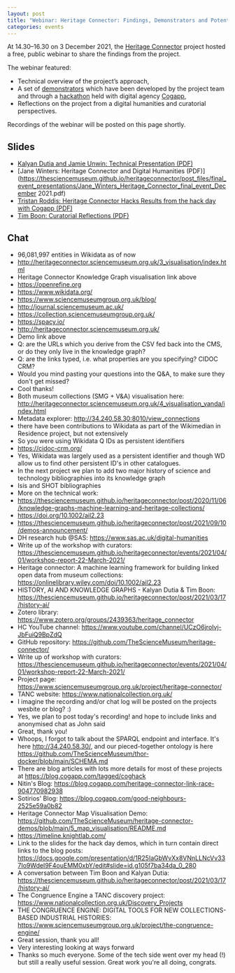 ```yaml
---
layout: post
title: "Webinar: Heritage Connector: Findings, Demonstrators and Potential (3 December 2021)"
categories: events
---
```


At 14.30–16.30 on 3 December 2021, the [Heritage Connector](https://www.sciencemuseumgroup.org.uk/project/heritage-connector/) project hosted a free, public webinar to share the findings from the project.

The webinar featured: 

* Technical overview of the project’s approach,
* A set of [demonstrators](https://thesciencemuseum.github.io/heritage-connector-demos/) which have been developed by the project team and through a [hackathon](https://thesciencemuseum.github.io/heritageconnector/post/2021/12/05/Hackathon-Demos/) held with digital agency [Cogapp](https://www.cogapp.com),
* Reflections on the project from a digital humanities and curatorial perspectives.

Recordings of the webinar will be posted on this page shortly.

## Slides

* [Kalyan Dutia and Jamie Unwin: Technical Presentation (PDF)](https://thesciencemuseum.github.io/heritageconnector/post_files/final_event_presentations/Kalyan_Dutia_Jamie_Unwin_Heritage_Connector_Final_Event_technical_presentation.pdf)
* [Jane Winters: Heritage Connector and Digital Humanities (PDF)](https://thesciencemuseum.github.io/heritageconnector/post_files/final_event_presentations/Jane_Winters_Heritage_Connector_final_event_December 2021.pdf)
* [Tristan Roddis:  Heritage Connector Hacks Results from the hack day with Cogapp (PDF)](https://thesciencemuseum.github.io/heritageconnector/post_files/final_event_presentations/Tristan_Roddis_Heritage_Connector_Hack_Day.pdf)
* [Tim Boon: Curatorial Reflections (PDF)](https://thesciencemuseum.github.io/heritageconnector/post_files/final_event_presentations/Tim_Boon_Heritage_Connector_Curatorial_Reflections_inc_Congruence_Engine.pdf)

## Chat

* 96,081,997 entities in Wikidata as of now
* <http://heritageconnector.sciencemuseum.org.uk/3_visualisation/index.html>
* Heritage Connector Knowledge Graph visualisation link above
* <https://openrefine.org>
* <https://www.wikidata.org/>
* <https://www.sciencemuseumgroup.org.uk/blog/>
* <http://journal.sciencemuseum.ac.uk/>
* <https://collection.sciencemuseumgroup.org.uk/>
* <https://spacy.io/>
* <http://heritageconnector.sciencemuseum.org.uk/>
* Demo link above
* Q: are the URLs which you derive from the CSV fed back into the CMS, or do they only live in the knowledge graph?
* Q: are the links typed, i.e. what properties are you specifying? CIDOC CRM?
* Would you mind pasting your questions into the Q&A, to make sure they don't get missed?
* Cool thanks!
* Both museum collections (SMG + V&A) visualisation here: <http://heritageconnector.sciencemuseum.org.uk/4_visualisation_vanda/index.html>
* Metadata explorer: <http://34.240.58.30:8010/view_connections>
* there have been contributions to Wikidata as part of the Wikimedian in Residence project, but not extensively
* So you were using Wikidata Q IDs as persistent identifiers
* <https://cidoc-crm.org/>
* Yes, Wikidata was largely used as a persistent identifier and though WD allow us to find other persistent ID's in other catalogues.
* In the next project we plan to add two major history of science and technology bibliographies into its knowledge graph
* Isis and SHOT bibliographies
* More on the technical work:
* <https://thesciencemuseum.github.io/heritageconnector/post/2020/11/06/knowledge-graphs-machine-learning-and-heritage-collections/>
* <https://doi.org/10.1002/ail2.23>
* <https://thesciencemuseum.github.io/heritageconnector/post/2021/09/10/demos-announcement/>
* DH research hub @SAS: <https://www.sas.ac.uk/digital-humanities>
* Write up of the workshop with curators: <https://thesciencemuseum.github.io/heritageconnector/events/2021/04/01/workshop-report-22-March-2021/>
* Heritage connector: A machine learning framework for building linked open data from museum collections: https://onlinelibrary.wiley.com/doi/10.1002/ail2.23
* HISTORY, AI AND KNOWLEDGE GRAPHS - Kalyan Dutia & Tim Boon: <https://thesciencemuseum.github.io/heritageconnector/post/2021/03/17/history-ai/>
* Zotero library: <https://www.zotero.org/groups/2439363/heritage_connector>
* HC YouTube channel: <https://www.youtube.com/channel/UCzO6jroIvj-JbFuiQ9BpZdQ>
* GitHub repository: <https://github.com/TheScienceMuseum/heritage-connector/>
* Write up of workshop with curators: <https://thesciencemuseum.github.io/heritageconnector/events/2021/04/01/workshop-report-22-March-2021/>
* Project page: <https://www.sciencemuseumgroup.org.uk/project/heritage-connector/>
* TANC website: <https://www.nationalcollection.org.uk/>
* I imagine the recording and/or chat log will be posted on the projects wesbite or blog? :)
* Yes, we plan to post today's recording! and hope to include links and anonymised chat as John said 
* Great, thank you!
* Whoops, I forgot to talk about the SPARQL endpoint and interface. It's here <http://34.240.58.30/>, and our pieced-together ontology is here <https://github.com/TheScienceMuseum/thor-docker/blob/main/SCHEMA.md>
* There are blog articles with lots more details for most of these projects at <https://blog.cogapp.com/tagged/coghack>
* Nitin's Blog: <https://blog.cogapp.com/heritage-connector-link-race-904770982938>
* Sotirios' Blog: <https://blog.cogapp.com/good-neighbours-2525e59a0b82>
* Heritage Connector Map Visualisation Demo: <https://github.com/TheScienceMuseum/heritage-connector-demos/blob/main/5_map_visualisation/README.md>
* <https://timeline.knightlab.com/>
* Link to the slides for the hack day demos, which in turn contain direct links to the blog posts: <https://docs.google.com/presentation/d/1R25IaGbWvXx8VNnLLNcVv337Io9WdeI9F4ouEMM0xbY/edit#slide=id.g105f7ba34da_0_280>
* A conversation between Tim Boon and Kalyan Dutia: <https://thesciencemuseum.github.io/heritageconnector/post/2021/03/17/history-ai/>
* The Congruence Engine a TANC discovery project: <https://www.nationalcollection.org.uk/Discovery_Projects>
* THE CONGRUENCE ENGINE: DIGITAL TOOLS FOR NEW COLLECTIONS-BASED INDUSTRIAL HISTORIES: <https://www.sciencemuseumgroup.org.uk/project/the-congruence-engine/>
* Great session, thank you all!
* Very interesting looking at ways forward
* Thanks so much everyone. Some of the tech side went over my head (!) but still a really useful session. Great work you're all doing, congrats.
